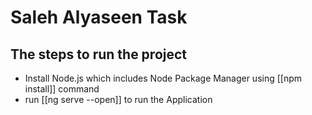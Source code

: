 # Saleh Alyaseen Task
## The steps to run the project
- Install Node.js which includes Node Package Manager
  using [[npm install]] command
- run [[ng serve --open]] to run the Application

